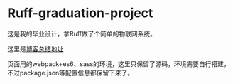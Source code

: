 # Ruff-graduation-project

这是我的毕业设计，拿Ruff做了个简单的物联网系统。  

这里是[博客总结地址](https://behappy.cc/2017/07/22/ruff-graduation-project/)

页面用的webpack+es6、sass的环境，这里只保留了源码，环境需要自行搭建，不过package.json等配置信息都保留下来了。
